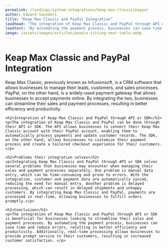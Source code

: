 ```yaml
---
permalink: /landings/system-integrations/keap-max-classic/paypal
author: Edward Saunders
title: "Keap Max Classic and PayPal Integration"
leadhead: "The integration of Keap Max Classic and PayPal through API or SDK is beneficial for businesses looking to streamline their sales and payment processes"
leadtext: "By automating the payment process, businesses can save time and reduce errors, resulting in better efficiency and productivity. Additionally, real-time processing allows businesses to provide prompt service to their customers, resulting in increased customer satisfaction."
image: /assets/images/articles/people-sitting-near-table.webp
---
```

<div class="arttext">	<h1>Keap Max Classic and PayPal Integration</h1>
	<p>Keap Max Classic, previously known as Infusionsoft, is a CRM software that allows businesses to manage their leads, customers, and sales processes. PayPal, on the other hand, is a widely-used payment gateway that allows businesses to accept payments online. By integrating the two, businesses can streamline their sales and payment processes, resulting in better efficiency and productivity.</p>
	
	<h2>Integration of Keap Max Classic and PayPal through API or SDK</h2>
	<p>The integration of Keap Max Classic and PayPal can be done through their API or SDK. The API allows businesses to connect their Keap Max Classic account with their PayPal account, enabling them to automatically process payments and update customer records. The SDK, on the other hand, allows businesses to customize their payment process and create a tailored checkout experience for their customers.</p>

	<h2>Problems their integration solves</h2>
	<p>Integrating Keap Max Classic and PayPal through API or SDK solves several problems that businesses may encounter when managing their sales and payment processes separately. One problem is manual data entry, which can be time-consuming and prone to errors. With the integration, customer and payment data are automatically synced, reducing the need for manual entry. Another problem is delayed processing, which can result in delayed shipments and unhappy customers. By integrating Keap Max Classic and PayPal, payments are processed in real-time, allowing businesses to fulfill orders promptly.</p>

	<h2>Conclusion</h2>
	<p>The integration of Keap Max Classic and PayPal through API or SDK is beneficial for businesses looking to streamline their sales and payment processes. By automating the payment process, businesses can save time and reduce errors, resulting in better efficiency and productivity. Additionally, real-time processing allows businesses to provide prompt service to their customers, resulting in increased customer satisfaction. </p>
</div>